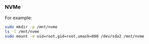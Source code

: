 ### NVMe

For example:

```sh
sudo mkdir -p /mnt/nvme
ls -l /mnt/nvme
sudo mount -o uid=root,gid=root,umask=000 /dev/sda2 /mnt/nvme
```